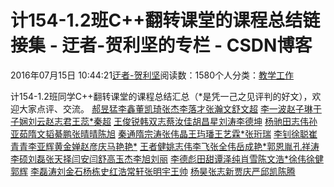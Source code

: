 
# 计154-1.2班C++翻转课堂的课程总结链接集 - 迂者-贺利坚的专栏 - CSDN博客

2016年07月15日 10:44:21[迂者-贺利坚](https://me.csdn.net/sxhelijian)阅读数：1580个人分类：[教学工作																](https://blog.csdn.net/sxhelijian/article/category/1242353)



计154-1.2班同学C++翻转课堂的课程总结汇总（*是凭一己之见评判的好文），欢迎大家点评、交流。
[郝昱猛](http://blog.csdn.net/qq_33875089/article/details/51740387)[李鑫](http://blog.csdn.net/lx201558504102/article/details/51740579)[董凯琦](http://blog.csdn.net/asleny/article/details/51740427)[张杰](http://blog.csdn.net/zhangzhangjiejie/article/details/51719790)[李落才](http://blog.csdn.net/buliangrencai/article/details/51740395)[张瀚文](http://blog.csdn.net/zhwhanwen/article/details/51764482)[舒文超](http://blog.csdn.net/metropolitan_police/article/details/51712368)
[李一波](http://blog.csdn.net/helloliyibo/article/details/51740740)[赵子琳](http://blog.csdn.net/qq_33757765/article/details/51743587)[于子娴](http://blog.csdn.net/cimaoshushu/article/details/51740466)[刘云](http://blog.csdn.net/jingmin52296358al/article/details/51702182)[赵志君](http://blog.csdn.net/zhao960803/article/details/51746452)[王蕊*](http://blog.csdn.net/wangrui813/article/details/51736056)[秦超](http://blog.csdn.net/qccsdn/article/details/51712555)
[王俊锐](http://blog.csdn.net/wjr625905/article/details/51737125)[韩双志](http://blog.csdn.net/hanshuangzhi/article/details/51740651)[蔡汝佳](http://blog.csdn.net/dream_xd/article/details/51740436)[胡昌星](http://blog.csdn.net/huchangxing1234/article/details/51746088)[刘涛](http://blog.csdn.net/lemon_lebron/article/details/51721569)[李德坤](http://blog.csdn.net/lidekun9132/article/details/51718703)
[杨驰](http://blog.csdn.net/yangchikaixin618/article/details/51740497)[田志伟](http://blog.csdn.net/summer_permenent/article/details/51746972)[孙亚茹](http://blog.csdn.net/syr201558504128/article/details/51740465)[隋文韬](http://blog.csdn.net/swt154129/article/details/51740483)[綦鹏](http://blog.csdn.net/lupinlll/article/details/51744962)[张晴晴](http://blog.csdn.net/qq_34216631/article/details/51711752)[陈旭](http://blog.csdn.net/listeningforever/article/details/51744485)
[秦通](http://blog.csdn.net/qt1051424840/article/details/51744867)[隋宗涛](http://blog.csdn.net/zhwhanwen/article/details/51764482)[张伟晶](http://blog.csdn.net/angeljing521/article/details/51740946)[王玙璠](http://blog.csdn.net/fandsail/article/details/51740411)[王艺霖*](http://blog.csdn.net/wyl4138/article/details/51740433)[张珩瑞](http://blog.csdn.net/qq_33450452/article/details/51740426)
[李钊](http://blog.csdn.net/l347037341/article/details/51718990)[徐聪](http://blog.csdn.net/ccxucong/article/details/51740486)[崔青青](http://blog.csdn.net/cqqdck/article/details/51722131)[李亚辉](http://blog.csdn.net/ll333543/article/details/51754090)[黄金婵](http://blog.csdn.net/elena0302/article/details/51740665)[赵彦庆](http://blog.csdn.net/duchunshui/article/details/51752160)[马艳艳*](http://blog.csdn.net/qq_33267291/article/details/51741934)
[王者健](http://blog.csdn.net/wzj19960217/article/details/51752225)[姚志伟](http://blog.csdn.net/yaozhiwei110/article/details/51752072)[李飞](http://blog.csdn.net/qqxiaolifei/article/details/51751836)[张全伟](http://blog.csdn.net/zhangquanwei0605/article/details/51751955)[岳成艳*](http://blog.csdn.net/haiyanycy/article/details/51741867)[郭恩胤](http://blog.csdn.net/kittyboy11/article/details/51745474)[孔祥涛](http://blog.csdn.net/dugukong/article/details/51745709)
[李硕](http://blog.csdn.net/lishuoqaq/article/details/51740601)[刘磊](http://blog.csdn.net/lliuleii/article/details/51741863)[张天择](http://blog.csdn.net/j19961113/article/details/51740453)[闫安](http://blog.csdn.net/qq_34095220/article/details/51751755)[闫舒](http://blog.csdn.net/yanshuyanshu123/article/details/51740463)[高玉杰](http://blog.csdn.net/king1780/article/details/51740628)[李旭](http://blog.csdn.net/l724430310/article/details/51747224)[刘丽](http://blog.csdn.net/llmuggles/article/details/51747112)
[李德彪](http://blog.csdn.net/super201666/article/details/51751893)[田甜](http://blog.csdn.net/sweetsweet1997/article/details/51740708)[谭泽纯](http://blog.csdn.net/little_boy_z/article/details/51746332)[肖雪](http://blog.csdn.net/xbiubiubiu/article/details/51740461)[陈文浩*](http://blog.csdn.net/abc1213438/article/details/51746720)[徐伟](http://blog.csdn.net/fizz_i/article/details/51754786)[徐健](http://blog.csdn.net/gemini_xujian/article/details/51744933)[郭辉](http://blog.csdn.net/guohui5011/article/details/51752049)
[李磊涛](http://blog.csdn.net/a1724002236/article/details/51719621)[刘金石](http://blog.csdn.net/november_chopin/article/details/51759919)[杨栋](http://blog.csdn.net/yangdong_hanyuan/article/details/51755597)[史红浩](http://blog.csdn.net/jiaowohaohao/article/details/51779375)[常轩](http://blog.csdn.net/vcx08/article/details/51714341)[张明宇](http://blog.csdn.net/zhangmingyuz/article/details/51744276)[王帅](http://blog.csdn.net/maktubbbbb/article/details/51751793)
[杨昊](http://blog.csdn.net/ccxucong/article/details/51740486)[张志新](http://blog.csdn.net/hello_world8888/article/details/51740514)[贾庆严](http://blog.csdn.net/jiaqingyan1/article/details/51746769)[邱凯](http://blog.csdn.net/qiukai1234/article/details/51746811)[陈腾](http://blog.csdn.net/zyzct0568/article/details/51740636)

